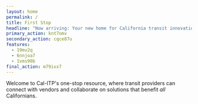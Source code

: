 ```yaml
---
layout: home
permalink: /
title: First Stop
headline: "Now arriving: Your new home for California transit innovations"
primary_action: knt7omv
secondary_action: cqce87u
features:
  - 19mv2q
  - 6nnjoa7
  - 1vms90b
final_action: m79ixx7
---
```

Welcome to Cal-ITP's one-stop resource, where transit providers can connect with
vendors and collaborate on solutions that benefit *all* Californians.
